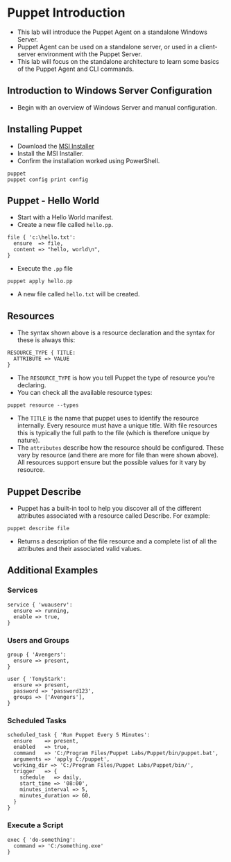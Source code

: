 # Puppet Introduction

- This lab will introduce the Puppet Agent on a standalone Windows Server.
- Puppet Agent can be used on a standalone server, or used in a client-server environment with the Puppet Server.
- This lab will focus on the standalone architecture to learn some basics of the Puppet Agent and CLI commands.

## Introduction to Windows Server Configuration

- Begin with an overview of Windows Server and manual configuration.

## Installing Puppet

- Download the [MSI Installer](https://puppet.com/docs/pe/2017.3/installing/installing_agents.html#install-windows-agents-with-the-msi-package)
- Install the MSI Installer.
- Confirm the installation worked using PowerShell.

```
puppet
puppet config print config
```

## Puppet - Hello World

- Start with a Hello World manifest.
- Create a new file called `hello.pp`.

```
file { 'c:\hello.txt':
  ensure  => file,
  content => "hello, world\n",
}
```

- Execute the `.pp` file

```
puppet apply hello.pp
```

- A new file called `hello.txt` will be created.

## Resources

- The syntax shown above is a resource declaration and the syntax for these is always this:

```
RESOURCE_TYPE { TITLE:
  ATTRIBUTE => VALUE
}
```

- The `RESOURCE_TYPE` is how you tell Puppet the type of resource you’re declaring. 
- You can check all the available resource types:

```
puppet resource --types
```

- The `TITLE` is the name that puppet uses to identify the resource internally. Every resource must have a unique title. With file resources this is typically the full path to the file (which is therefore unique by nature).
- The `attributes` describe how the resource should be configured. These vary by resource (and there are more for file than were shown above). All resources support ensure but the possible values for it vary by resource.

## Puppet Describe

- Puppet has a built-in tool to help you discover all of the different attributes associated with a resource called Describe. For example:

```
puppet describe file
```
- Returns a description of the file resource and a complete list of all the attributes and their associated valid values.

## Additional Examples

### Services

```
service { 'wuauserv':
  ensure => running,
  enable => true,
}
```

### Users and Groups

```
group { 'Avengers':
  ensure => present,
}

user { 'TonyStark':
  ensure => present,
  password => 'password123',
  groups => ['Avengers'],
}
```

### Scheduled Tasks

```
scheduled_task { 'Run Puppet Every 5 Minutes':
  ensure    => present,
  enabled   => true,
  command   => 'C:/Program Files/Puppet Labs/Puppet/bin/puppet.bat',
  arguments => 'apply C:/puppet',
  working_dir => 'C:/Program Files/Puppet Labs/Puppet/bin/',
  trigger   => {
    schedule   => daily,
	start_time => '08:00',
    minutes_interval => 5,
    minutes_duration => 60,
  }
}
```

### Execute a Script
```
exec { 'do-something':
  command => 'C:/something.exe'
}
```
